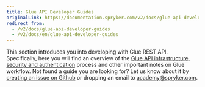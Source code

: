 ```yaml
---
title: Glue API Developer Guides
originalLink: https://documentation.spryker.com/v2/docs/glue-api-developer-guides
redirect_from:
  - /v2/docs/glue-api-developer-guides
  - /v2/docs/en/glue-api-developer-guides
---
```


This section introduces you into developing with Glue REST API. Specifically, here you will find an overview of the [Glue API infrastructure](), [security and authentication]() process and other important notes on Glue workflow.
Not found a guide you are looking for? Let us know about it by [creating an issue on Github](https://github.com/spryker/spryker-documentation/issues/new) or dropping an email to [academy@spryker.com](academy@spryker.com).
